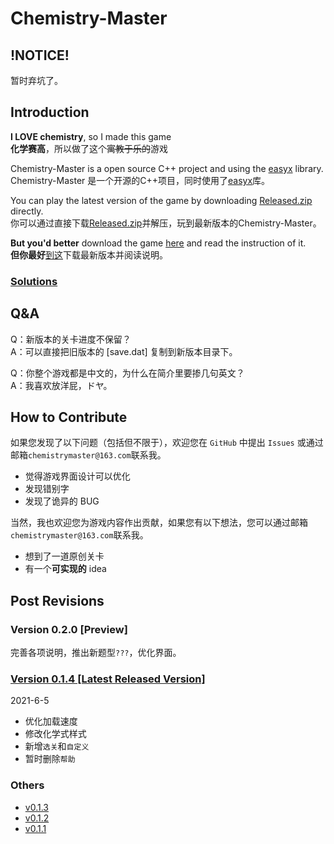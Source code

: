 # Chemistry-Master

## !NOTICE!

暂时弃坑了。

## Introduction

**I LOVE chemistry**, so I made this game\
**化学赛高**，所以做了这个~~寓教于乐的~~游戏

Chemistry-Master is a open source C++ project and using the [easyx](https://easyx.cn/) library.\
Chemistry-Master 是一个开源的C++项目，同时使用了[easyx](https://easyx.cn/)库。

You can play the latest version of the game by downloading [Released.zip](https://github.com/lingfunny/Chemistry-Master/blob/main/Release.zip) directly.\
你可以通过直接下载[Released.zip](https://github.com/lingfunny/Chemistry-Master/blob/main/Release.zip)并解压，玩到最新版本的Chemistry-Master。

**But you'd better** download the game [here](https://github.com/lingfunny/Chemistry-Master/releases) and read the instruction of it.\
**但你最好**[到这](https://github.com/lingfunny/Chemistry-Master/releases)下载最新版本并阅读说明。

### [Solutions](Solutions.md)

## Q&A

Q：新版本的关卡进度不保留？\
A：可以直接把旧版本的 [save.dat] 复制到新版本目录下。

Q：你整个游戏都是中文的，为什么在简介里要掺几句英文？\
A：我喜欢放洋屁，ドヤ。

## How to Contribute

如果您发现了以下问题（包括但不限于），欢迎您在 `GitHub` 中提出 `Issues` 或通过邮箱`chemistrymaster@163.com`联系我。

- 觉得游戏界面设计可以优化
- 发现错别字
- 发现了诡异的 BUG

当然，我也欢迎您为游戏内容作出贡献，如果您有以下想法，您可以通过邮箱`chemistrymaster@163.com`联系我。

- 想到了一道原创关卡
- 有一个**可实现的** idea

## Post Revisions

### Version 0.2.0 [Preview]

完善各项说明，推出新题型`???`，优化界面。

### [Version 0.1.4 [Latest Released Version]](https://github.com/lingfunny/Chemistry-Master/releases/tag/v0.1.4)

2021-6-5

- 优化加载速度
- 修改化学式样式
- 新增`选关`和`自定义`
- 暂时删除`帮助`

### Others

- [v0.1.3](https://github.com/lingfunny/Chemistry-Master/releases/tag/v0.1.3)
- [v0.1.2](https://github.com/lingfunny/Chemistry-Master/releases/tag/v0.1.2)
- [v0.1.1](https://github.com/lingfunny/Chemistry-Master/releases/tag/v0.1.1)
